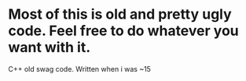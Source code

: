 Most of this is old and pretty ugly code. Feel free to do whatever you want with it.
=============

C++ old swag code. Written when i was ~15
